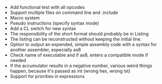 - Add functional test with all opcodes
- Support multiple files on command line and .include
- Macro system
- Pseudo instructions (specify syntax mode)
- Add a CL switch for new syntax
- The responsibility of the short format should probably be in Listing
- The listing can be reconstructed without keeping the initial line.
- Option to output an expended, simple assembly code with a syntax for another assembler, especially as8
- Check name of executable and if as8, enters a compatible mode if needed
- If the accumulator results in a negative number, various weird things happen, because it's passed as int (wrong hex, wrong lst)
- Support for priorities in expressions

